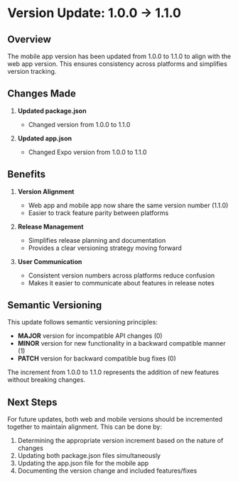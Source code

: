 # Version Update: 1.0.0 → 1.1.0

## Overview

The mobile app version has been updated from 1.0.0 to 1.1.0 to align with the web app version. This ensures consistency across platforms and simplifies version tracking.

## Changes Made

1. **Updated package.json**
   - Changed version from 1.0.0 to 1.1.0

2. **Updated app.json**
   - Changed Expo version from 1.0.0 to 1.1.0

## Benefits

1. **Version Alignment**
   - Web app and mobile app now share the same version number (1.1.0)
   - Easier to track feature parity between platforms

2. **Release Management**
   - Simplifies release planning and documentation
   - Provides a clear versioning strategy moving forward

3. **User Communication**
   - Consistent version numbers across platforms reduce confusion
   - Makes it easier to communicate about features in release notes

## Semantic Versioning

This update follows semantic versioning principles:
- **MAJOR** version for incompatible API changes (0)
- **MINOR** version for new functionality in a backward compatible manner (1)
- **PATCH** version for backward compatible bug fixes (0)

The increment from 1.0.0 to 1.1.0 represents the addition of new features without breaking changes.

## Next Steps

For future updates, both web and mobile versions should be incremented together to maintain alignment. This can be done by:

1. Determining the appropriate version increment based on the nature of changes
2. Updating both package.json files simultaneously
3. Updating the app.json file for the mobile app
4. Documenting the version change and included features/fixes
